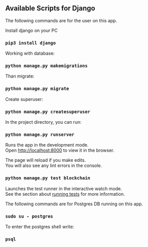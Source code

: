 ## Available Scripts for Django
The following commands are for the user on this app.

Install django on your PC
### `pip3 install django`

Working with database:
### `python manage.py makemigrations`

Than migrate: 
### `python manage.py migrate`

Create superuser:
### `python manage.py createsuperuser`

In the project directory, you can run:

### `python manage.py runserver`

Runs the app in the development mode.<br>
Open [http://localhost:8000](http://localhost:8000) to view it in the browser.

The page will reload if you make edits.<br>
You will also see any lint errors in the console.

### `python manage.py test blockchain`

Launches the test runner in the interactive watch mode.<br>
See the section about [running tests](https://gitlab.com/crypto-thesis/thesis/tree/master/django_project/blockchain/tests) for more information.<br>

The following commands are for Postgres DB running on this app.
### `sudo su - postgres`

To enter the postgres shell write:
### `psql`
